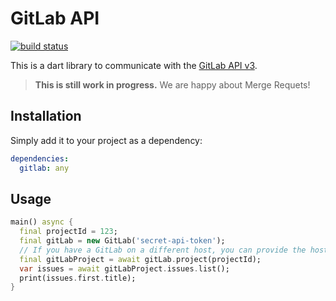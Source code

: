 # GitLab API

[![build status](https://gitlab.com/exitlive/gitlab-dart/badges/master/build.svg)](https://gitlab.com/exitlive/gitlab-dart/commits/master)

This is a dart library to communicate with the [GitLab API v3](https://docs.gitlab.com/ee/api/README.html).

> **This is still work in progress.** We are happy about Merge Requets!

## Installation

Simply add it to your project as a dependency:

```yaml
dependencies:
  gitlab: any
```

## Usage

```dart
main() async {
  final projectId = 123;
  final gitLab = new GitLab('secret-api-token');
  // If you have a GitLab on a different host, you can provide the hostname and scheme as well
  final gitLabProject = await gitLab.project(projectId);
  var issues = await gitLabProject.issues.list();
  print(issues.first.title);
}
```
